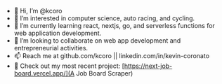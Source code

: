 - 👋 Hi, I’m @kcoro
- 👀 I’m interested in computer science, auto racing, and cycling.
- 🌱 I’m currently learning react, nextjs, go, and serverless functions for web application development.
- 💞️ I’m looking to collaborate on web app development and entrepreneurial activities.
- 📫 Reach me at github.com/kcoro || linkedin.com/in/kevin-coronato
- 👀 Check out my most recent project: [https://next-job-board.vercel.app/](A Job Board Scraper)
<!---
kcoro/kcoro is a ✨ special ✨ repository because its `README.md` (this file) appears on your GitHub profile.
You can click the Preview link to take a look at your changes.
--->
